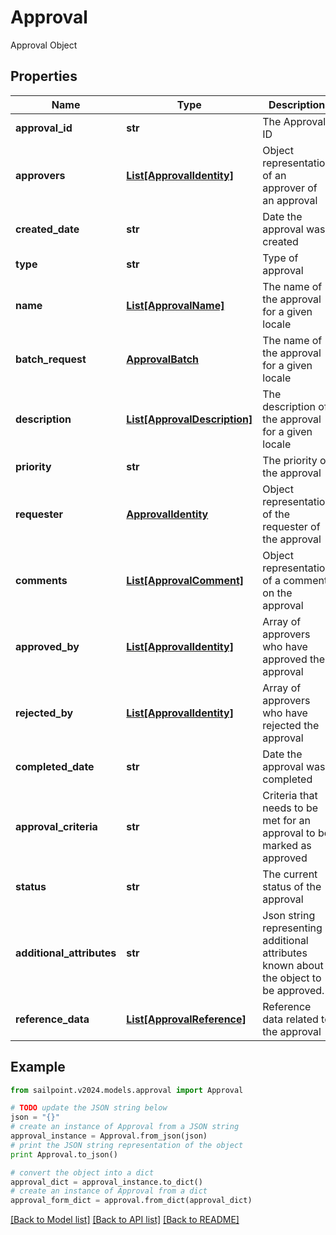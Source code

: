 # Approval

Approval Object

## Properties

Name | Type | Description | Notes
------------ | ------------- | ------------- | -------------
**approval_id** | **str** | The Approval ID | [optional] 
**approvers** | [**List[ApprovalIdentity]**](ApprovalIdentity.md) | Object representation of an approver of an approval | [optional] 
**created_date** | **str** | Date the approval was created | [optional] 
**type** | **str** | Type of approval | [optional] 
**name** | [**List[ApprovalName]**](ApprovalName.md) | The name of the approval for a given locale | [optional] 
**batch_request** | [**ApprovalBatch**](.md) | The name of the approval for a given locale | [optional] 
**description** | [**List[ApprovalDescription]**](ApprovalDescription.md) | The description of the approval for a given locale | [optional] 
**priority** | **str** | The priority of the approval | [optional] 
**requester** | [**ApprovalIdentity**](.md) | Object representation of the requester of the approval | [optional] 
**comments** | [**List[ApprovalComment]**](ApprovalComment.md) | Object representation of a comment on the approval | [optional] 
**approved_by** | [**List[ApprovalIdentity]**](ApprovalIdentity.md) | Array of approvers who have approved the approval | [optional] 
**rejected_by** | [**List[ApprovalIdentity]**](ApprovalIdentity.md) | Array of approvers who have rejected the approval | [optional] 
**completed_date** | **str** | Date the approval was completed | [optional] 
**approval_criteria** | **str** | Criteria that needs to be met for an approval to be marked as approved | [optional] 
**status** | **str** | The current status of the approval | [optional] 
**additional_attributes** | **str** | Json string representing additional attributes known about the object to be approved. | [optional] 
**reference_data** | [**List[ApprovalReference]**](ApprovalReference.md) | Reference data related to the approval | [optional] 

## Example

```python
from sailpoint.v2024.models.approval import Approval

# TODO update the JSON string below
json = "{}"
# create an instance of Approval from a JSON string
approval_instance = Approval.from_json(json)
# print the JSON string representation of the object
print Approval.to_json()

# convert the object into a dict
approval_dict = approval_instance.to_dict()
# create an instance of Approval from a dict
approval_form_dict = approval.from_dict(approval_dict)
```
[[Back to Model list]](../README.md#documentation-for-models) [[Back to API list]](../README.md#documentation-for-api-endpoints) [[Back to README]](../README.md)


